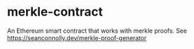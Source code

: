 # merkle-contract
An Ethereum smart contract that works with merkle proofs. See https://seanconnolly.dev/merkle-proof-generator
